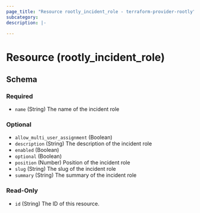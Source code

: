 ```yaml
---
page_title: "Resource rootly_incident_role - terraform-provider-rootly"
subcategory:
description: |-
    
---
```


# Resource (rootly_incident_role)





<!-- schema generated by tfplugindocs -->
## Schema

### Required

- `name` (String) The name of the incident role

### Optional

- `allow_multi_user_assignment` (Boolean)
- `description` (String) The description of the incident role
- `enabled` (Boolean)
- `optional` (Boolean)
- `position` (Number) Position of the incident role
- `slug` (String) The slug of the incident role
- `summary` (String) The summary of the incident role

### Read-Only

- `id` (String) The ID of this resource.
